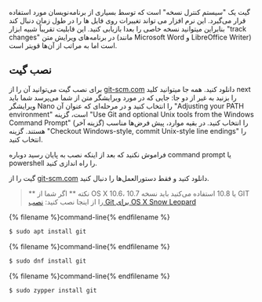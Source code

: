 گیت یک "سیستم کنترل نسخه" است که توسط بسیاری از برنامه‌نویسان مورد استفاده قرار می‌گیرد. این نرم افزار می تواند تغییرات روی فایل ها را در طول زمان دنبال کند بنابراین میتوانید نسخه خاصی را بعدا بازیابی کنید. این قابلیت تقریباً شبیه ابزار "track changes" در برنامه‌های ویرایش متن (مانند Microsoft Word و LibreOffice Writer) است اما به مراتب از آن‌ها قویتر است.

## نصب گیت

<!--sec data-title="Installing Git: Windows" data-id="git_install_windows"
data-collapse=true ces-->

برای نصب گیت می‌توانید آن را از [git-scm.com](https://git-scm.com/) دانلود کنید. همه جا میتوانید کلید next را بزنید به غیر از دو جا: جایی که در مورد ویرایشگر متن از شما می‌پرسد شما باید ویرایشگر Nano را انتخاب کنید و در مرحله‌ای که عنوان آن "Adjusting your PATH environment" است، گزینه "Use Git and optional Unix tools from the Windows Command Prompt" (گزینه آخر) را انتخاب کنید. در بقیه موارد، پیش فرض‌ها مناسب هستند. گزینه "Checkout Windows-style, commit Unix-style line endings" را انتخاب کنید.

فراموش نکنید که بعد از اینکه نصب به پایان رسید دوباره command prompt یا powershell را راه اندازی کنید. <!--endsec-->

<!--sec data-title="Installing Git: OS X" data-id="git_install_OSX"
data-collapse=true ces-->

گیت را از [git-scm.com](https://git-scm.com/) دانلود کنید و فقط دستورالعمل‌ها را دنبال کنید.

> ** نکته ** اگر شما از OS X 10.6، 10.7 یا 10.8 استفاده می‌کنید باید نسخه GIT را از اینجا نصب کنید: [ نصب Git برای OS X Snow Leopard ](https://sourceforge.net/projects/git-osx-installer/files/git-2.3.5-intel-universal-snow-leopard.dmg/download)

<!--endsec-->

<!--sec data-title="Installing Git: Debian or Ubuntu" data-id="git_install_debian_ubuntu"
data-collapse=true ces-->

{% filename %}command-line{% endfilename %}

```bash
$ sudo apt install git
```

<!--endsec-->

<!--sec data-title="Installing Git: Fedora" data-id="git_install_fedora"
data-collapse=true ces-->

{% filename %}command-line{% endfilename %}

```bash
$ sudo dnf install git
```

<!--endsec-->

<!--sec data-title="Installing Git: openSUSE" data-id="git_install_openSUSE"
data-collapse=true ces-->

{% filename %}command-line{% endfilename %}

```bash
$ sudo zypper install git
```

<!--endsec-->